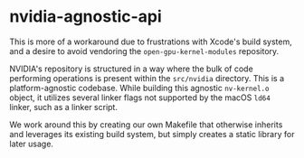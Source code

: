 # nvidia-agnostic-api

This is more of a workaround due to frustrations with Xcode's build system, and a desire to avoid vendoring the `open-gpu-kernel-modules` repository.

NVIDIA's repository is structured in a way where the bulk of code performing operations is present within the `src/nvidia` directory. This is a platform-agnostic codebase.
While building this agnostic `nv-kernel.o` object, it utilizes several linker flags not supported by the macOS `ld64` linker, such as a linker script.

We work around this by creating our own Makefile that otherwise inherits and leverages its existing build system, but simply creates a static library for later usage.
